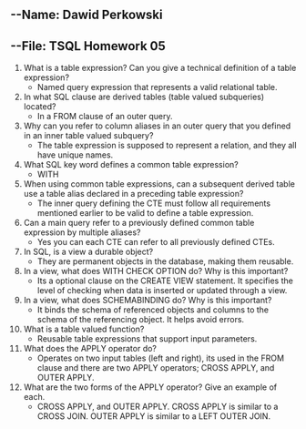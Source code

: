 ## --Name: Dawid Perkowski

## --File: TSQL Homework 05

1. What is a table expression? Can you give a technical definition of a table expression?
   - Named query expression that represents a valid relational table. 
2. In what SQL clause are derived tables (table valued subqueries) located?
   -  In a FROM clause of an outer query.
3. Why can you refer to column aliases in an outer query that you defined in an inner table valued subquery?
   - The table expression is supposed to represent a relation, and they all have unique names.
4. What SQL key word defines a common table expression?
   - WITH
5. When using common table expressions, can a subsequent derived table use a table alias declared in a preceding table expression?
   - The inner query defining the CTE must follow all requirements mentioned earlier to be valid to define a table expression.
6. Can a main query refer to a previously defined common table expression by multiple aliases?
   - Yes you can each CTE can refer to all previously defined CTEs.
7. In SQL, is a view a durable object?
   - They are permanent objects in the database, making them reusable. 
8. In a view, what does WITH CHECK OPTION do? Why is this important?
   - Its a optional clause on the CREATE VIEW statement. It specifies the level of checking when data is inserted or updated through a view.
9. In a view, what does SCHEMABINDING do? Why is this important?
   - It binds the schema of referenced objects and columns to the schema of the referencing object. It helps avoid errors.
10. What is a table valued function?
    - Reusable table expressions that support input parameters.
11. What does the APPLY operator do?
    - Operates on two input tables (left and right), its used in the FROM clause and there are two APPLY operators; CROSS APPLY, and OUTER APPLY.
12. What are the two forms of the APPLY operator? Give an example of each. 
    - CROSS APPLY, and OUTER APPLY. CROSS APPLY is similar to a CROSS JOIN. OUTER APPLY is similar to a LEFT OUTER JOIN.
